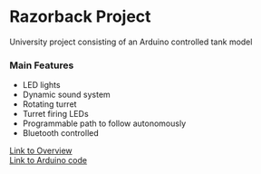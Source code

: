 # Razorback Project
University project consisting of an Arduino controlled tank model

### Main Features

- LED lights
- Dynamic sound system
- Rotating turret
- Turret firing LEDs
- Programmable path to follow autonomously
- Bluetooth controlled

[Link to Overview](https://github.com/dadit97/Razorback-Project/blob/master/Documentation/Overview.md)<br>
[Link to Arduino code](https://github.com/dadit97/Razorback-Project/blob/master/Code/BluetoothController/BluetoothController.ino)

